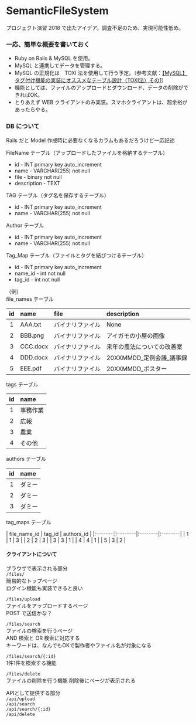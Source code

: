 # SemanticFileSystem
プロジェクト演習 2018 で出たアイデア。調査不足のため、実現可能性低め。

### 一応、簡単な概要を書いておく
* Ruby on Rails & MySQL を使用。
* MySQL と連携してデータを管理する。
* MySQL の正規化は　TOXI 法を使用して行う予定。（参考文献：[【MySQL】タグ付け機能の実装にオススメなテーブル設計（TOXI法）その1](https://senews.jp/toxi1/)）
* 機能としては、ファイルのアップロードとダウンロード、データの削除ができればOK。
* とりあえず WEB クライアントのみ実装。スマホクライアントは、超余裕があったらやる。
  
  
### DB について
Rails だと Model 作成時に必要なくなるカラムもあるだろうけど一応記述  

FileName テーブル（アップロードしたファイルを格納するテーブル）

* id - INT primary key auto_increment
* name - VARCHAR(255) not null
* file - binary not null
* description - TEXT

TAG テーブル（タグ名を保存するテーブル）

* id - INT primary key auto_increment
* name - VARCHAR(255) not null

Author テーブル

* id - INT primary key auto_increment
* name - VARCHAR(255) not null

Tag_Map テーブル（ファイルとタグを結びつけるテーブル）

* id - INT primary key auto_increment
* name_id - int not null
* tag_id - int not null

（例）  
file_names テーブル

| id | name | file | description |
|:-------:|:--------|:--------|:--------|
| 1 | AAA.txt | バイナリファイル | None |
| 2 | BBB.png | バイナリファイル | アイガモの小屋の画像 |
| 3 | CCC.docx | バイナリファイル | 来年の農法についての改善案 |
| 4 | DDD.docx | バイナリファイル | 20XXMMDD_定例会議_議事録 |
| 5 | EEE.pdf | バイナリファイル | 20XXMMDD_ポスター |

tags テーブル

| id | name |
|:-------:|:--------|
| 1 | 事務作業 |
| 2 | 広報 |
| 3 | 農業 |
| 4 | その他 |

authors テーブル

| id | name |
|:-------:|:--------|
| 1 | ダミー |
| 2 | ダミー |
| 3 | ダミー |

tag_maps テーブル

| file_name_id | tag_id | authors_id |
|:-------:|:--------|:--------|:--------|
| 1 | 1 | 3 |
| 2 | 2 | 3 |
| 3 | 3 | 1 |
| 4 | 4 | 1 |
| 5 | 3 | 2 |

#### クライアントについて
ブラウザで表示される部分  
`/files/`  
簡易的なトップページ  
ログイン機能も実装できると良い  
  
`/files/upload`  
ファイルをアップロードするページ  
POST で送信かな？
  
`/files/search`  
ファイルの検索を行うページ  
AND 検索と OR 検索に対応する  
キーワードは、なんでもOKで製作者やファイル名が対象になる  
  
`/files/search/{:id}`  
1件1件を検索する機能

`/files/delete`  
ファイルの削除を行う機能
削除後にページが表示される
  
APIとして提供する部分  
`/api/upload`  
`/api/search`  
`/api/search/{:id}`  
`/api/delete`